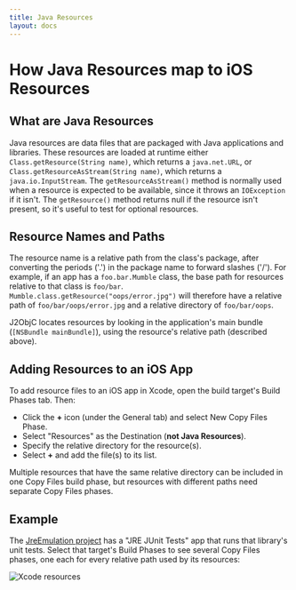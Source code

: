 ```yaml
---
title: Java Resources
layout: docs
---
```


# How Java Resources map to iOS Resources

## What are Java Resources

Java resources are data files that are packaged with Java applications and libraries. These resources are loaded at runtime either `Class.getResource(String name)`, which returns a `java.net.URL`, or `Class.getResourceAsStream(String name)`, which returns a `java.io.InputStream`. The `getResourceAsStream()` method is normally used when a resource is expected to be available, since it throws an `IOException` if it isn't. The `getResource()` method returns null if the resource isn't present, so it's useful to test for optional resources.

## Resource Names and Paths

The resource name is a relative path from the class's package, after converting the periods ('.') in the package name to forward slashes ('/'). For example, if an app has a `foo.bar.Mumble` class, the base path for resources relative to that class is `foo/bar`. `Mumble.class.getResource("oops/error.jpg")` will therefore have a relative path of `foo/bar/oops/error.jpg` and a relative directory of `foo/bar/oops`.

J2ObjC locates resources by looking in the application's main bundle (`[NSBundle mainBundle]`), using the resource's relative path (described above). 

## Adding Resources to an iOS App

To add resource files to an iOS app in Xcode, open the build target's Build Phases tab. Then:
 * Click the **+** icon (under the General tab) and select New Copy Files Phase.
 * Select "Resources" as the Destination (**not Java Resources**).
 * Specify the relative directory for the resource(s).
 * Select **+** and add the file(s) to its list.

Multiple resources that have the same relative directory can be included in one Copy Files build phase, but resources with different paths need separate Copy Files phases.

## Example

The [JreEmulation project](https://github.com/google/j2objc/tree/master/jre_emul/JreEmulation.xcodeproj) has a "JRE JUnit Tests" app that runs that library's unit tests. Select that target's Build Phases to see several Copy Files phases, one each for every relative path used by its resources:

![Xcode resources](https://raw.github.com/google/j2objc/master/doc/wiki_images/xcode-resources.png)


